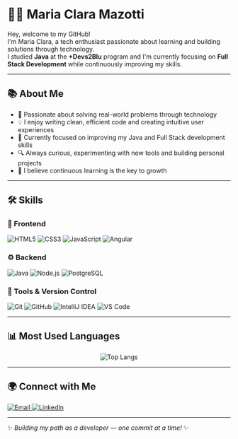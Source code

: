 # 👩‍💻 Maria Clara Mazotti

Hey, welcome to my GitHub!  
I'm Maria Clara, a tech enthusiast passionate about learning and building solutions through technology.  
I studied **Java** at the **+Devs2Blu** program and I'm currently focusing on **Full Stack Development** while continuously improving my skills.

---

## 📚 About Me

- 🎯 Passionate about solving real-world problems through technology  
- 💡 I enjoy writing clean, efficient code and creating intuitive user experiences  
- 🚀 Currently focused on improving my Java and Full Stack development skills  
- 🔍 Always curious, experimenting with new tools and building personal projects  
- 🌱 I believe continuous learning is the key to growth  

---

## 🛠 Skills

### 🎨 Frontend  
![HTML5](https://img.shields.io/badge/HTML5-E34F26?style=for-the-badge&logo=html5&logoColor=white) 
![CSS3](https://img.shields.io/badge/CSS3-1572B6?style=for-the-badge&logo=csswizardry&logoColor=white)
![JavaScript](https://img.shields.io/badge/JavaScript-F7DF1E?style=for-the-badge&logo=javascript&logoColor=black) 
![Angular](https://img.shields.io/badge/Angular-DD0031?style=for-the-badge&logo=angular&logoColor=white)  

### ⚙️ Backend  
![Java](https://img.shields.io/badge/Java-ED8B00?style=for-the-badge&logo=openjdk&logoColor=white) 
![Node.js](https://img.shields.io/badge/Node.js-43853D?style=for-the-badge&logo=node.js&logoColor=white) 
![PostgreSQL](https://img.shields.io/badge/PostgreSQL-316192?style=for-the-badge&logo=postgresql&logoColor=white)

### 🔧 Tools & Version Control
![Git](https://img.shields.io/badge/Git-F05032?style=for-the-badge&logo=git&logoColor=white) 
![GitHub](https://img.shields.io/badge/GitHub-181717?style=for-the-badge&logo=github&logoColor=white) 
![IntelliJ IDEA](https://img.shields.io/badge/IntelliJ%20IDEA-000000?style=for-the-badge&logo=intellij-idea&logoColor=white)
![VS Code](https://img.shields.io/badge/VS%20Code-007ACC?style=for-the-badge&logo=visual-studio-code&logoColor=white) 

---

## 📊 Most Used Languages
<div align="center">

![Top Langs](https://github-readme-stats.vercel.app/api/top-langs/?username=Wazotti&layout=compact&theme=tokyonight)  

</div>

---

## 🌍 Connect with Me

<p align="left">
  <a href="mailto:claramazotti@gmail.com">
    <img src="https://img.shields.io/badge/Email-D14836?style=for-the-badge&logo=gmail&logoColor=white" alt="Email" />
  </a>
  <a href="https://www.linkedin.com/in/maria-clara-mazotti-74071a268/" target="_blank">
    <img src="https://img.shields.io/badge/LinkedIn-0077B5?style=for-the-badge&logo=linkedin&logoColor=white" alt="LinkedIn" />
  </a>
</p>

---

✨ *Building my path as a developer — one commit at a time!* ✨
